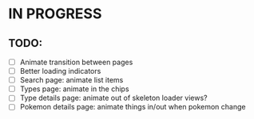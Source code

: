 # IN PROGRESS

## TODO:
- [ ] Animate transition between pages
- [ ] Better loading indicators 
- [ ] Search page: animate list items
- [ ] Types page: animate in the chips
- [ ] Type details page: animate out of skeleton loader views?
- [ ] Pokemon details page: animate things in/out when pokemon change
